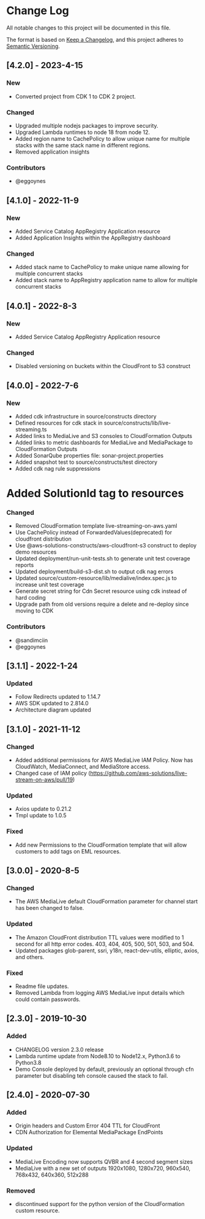 # Change Log
All notable changes to this project will be documented in this file.

The format is based on [Keep a Changelog](https://keepachangelog.com/en/1.0.0/),
and this project adheres to [Semantic Versioning](https://semver.org/spec/v2.0.0.html).

## [4.2.0] - 2023-4-15

### New
- Converted project from CDK 1 to CDK 2 project. 

### Changed
- Upgraded multiple nodejs packages to improve security. 
- Upgraded Lambda runtimes to node 18 from node 12. 
- Added region name to CachePolicy to allow unique name for multiple stacks with the same stack name in different regions. 
- Removed application insights

### Contributors
* @eggoynes
## [4.1.0] - 2022-11-9

### New
- Added Service Catalog AppRegistry Application resource
- Added Application Insights within the AppRegistry dashboard

### Changed
- Added stack name to CachePolicy to make unique name allowing for multiple concurrent stacks
- Added stack name to AppRegistry application name to allow for multiple concurrent stacks

## [4.0.1] - 2022-8-3

### New
- Added Service Catalog AppRegistry Application resource

### Changed
- Disabled versioning on buckets within the CloudFront to S3 construct

## [4.0.0] - 2022-7-6

### New
- Added cdk infrastructure in source/constructs directory
- Defined resources for cdk stack in source/constructs/lib/live-streaming.ts
- Added links to MediaLive and S3 consoles to CloudFormation Outputs
- Added links to metric dashboards for MediaLive and MediaPackage to CloudFormation Outputs
- Added SonarQube properties file: sonar-project.properties
- Added snapshot test to source/constructs/test directory
- Added cdk nag rule suppressions
# Added SolutionId tag to resources

### Changed
- Removed CloudFormation template live-streaming-on-aws.yaml
- Use CachePolicy instead of ForwardedValues(deprecated) for cloudfront distribution
- Use @aws-solutions-constructs/aws-cloudfront-s3 construct to deploy demo resources
- Updated deployment/run-unit-tests.sh to generate unit test coverage reports
- Updated deployment/build-s3-dist.sh to output cdk nag errors
- Updated source/custom-resource/lib/medialive/index.spec.js to increase unit test coverage
- Generate secret string for Cdn Secret resource using cdk instead of hard coding
- Upgrade path from old versions require a delete and re-deploy since moving to CDK

### Contributors
* @sandimciin
* @eggoynes

## [3.1.1] - 2022-1-24

### Updated
- Follow Redirects updated to 1.14.7
- AWS SDK updated to 2.814.0
- Architecture diagram updated

## [3.1.0] - 2021-11-12
### Changed
- Added additional permissions for AWS MediaLive IAM Policy. Now has CloudWatch, MediaConnect, and MediaStore access. 
- Changed case of IAM policy (https://github.com/aws-solutions/live-stream-on-aws/pull/19)

### Updated
- Axios update to 0.21.2
- Tmpl update to 1.0.5

### Fixed
- Add new Permissions to the CloudFormation template that will allow customers to add tags on EML resources. 

## [3.0.0] - 2020-8-5
### Changed
- The AWS MediaLive default CloudFormation parameter for channel start has been changed to false. 

### Updated
- The Amazon CloudFront distribution TTL values were modified to 1 second for all http error codes. 403, 404, 405, 500, 501, 503, and 504.
- Updated packages glob-parent, ssri, y18n, react-dev-utils, elliptic, axios, and others.

### Fixed
- Readme file updates.
- Removed Lambda from logging AWS MediaLive input details which could contain passwords. 

## [2.3.0] - 2019-10-30
### Added
- CHANGELOG version 2.3.0 release
- Lambda runtime update from Node8.10 to Node12.x, Python3.6 to Python3.8
- Demo Console deployed by default, previously an optional through cfn parameter but disabling teh console caused the stack to fail.

## [2.4.0] - 2020-07-30
### Added
- Origin headers and Custom Error 404 TTL for CloudFront
- CDN Authorization for Elemental MediaPackage EndPoints
### Updated
- MediaLive Encoding now supports QVBR and 4 second segment sizes
- MediaLive with a new set of outputs 1920x1080, 1280x720, 960x540, 768x432, 640x360, 512x288
### Removed
- discontinued support for the python version of the CloudFormation custom resource.
